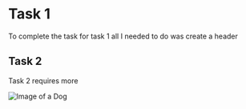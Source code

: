 # Task 1

To complete the task for task 1 all I needed to do was create a header 

## Task 2

Task 2 requires more 

![Image of a Dog](https://i.natgeofe.com/n/4f5aaece-3300-41a4-b2a8-ed2708a0a27c/domestic-dog_thumb_square.jpg)
